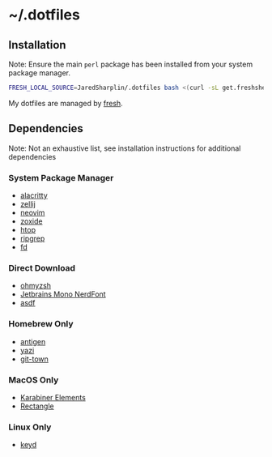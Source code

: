 # ~/.dotfiles

## Installation

Note: Ensure the main `perl` package has been installed from your system package manager.

``` sh
FRESH_LOCAL_SOURCE=JaredSharplin/.dotfiles bash <(curl -sL get.freshshell.com)
```

My dotfiles are managed by [fresh].

[fresh]: http://freshshell.com

## Dependencies

Note: Not an exhaustive list, see installation instructions for additional dependencies

### System Package Manager
- [alacritty](https://github.com/alacritty/alacritty)
- [zellij](https://github.com/zellij-org/zellij)
- [neovim](https://github.com/neovim/neovim)
- [zoxide](https://github.com/ajeetdsouza/zoxide)
- [htop](https://github.com/htop-dev/htop)
- [ripgrep](https://github.com/BurntSushi/ripgrep)
- [fd](https://github.com/sharkdp/fd)

### Direct Download
- [ohmyzsh](https://github.com/ohmyzsh/ohmyzsh)
- [Jetbrains Mono NerdFont](https://www.nerdfonts.com/font-downloads)
- [asdf](https://github.com/asdf-vm/asdf)

### Homebrew Only
- [antigen](https://github.com/zsh-users/antigen)
- [yazi](https://github.com/sxyazi/yazi)
- [git-town](https://github.com/git-town/git-town)

### MacOS Only

- [Karabiner Elements](https://github.com/pqrs-org/Karabiner-Elements)
- [Rectangle](https://github.com/rxhanson/Rectangle)

### Linux Only

- [keyd](https://github.com/rvaiya/keyd)
